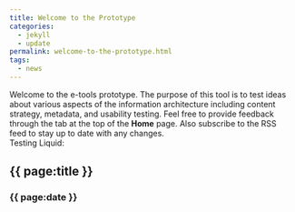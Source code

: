 ```yaml
---
title: Welcome to the Prototype
categories:
  - jekyll
  - update
permalink: welcome-to-the-prototype.html
tags:
  - news
---
```



Welcome to the e-tools prototype. The purpose of this tool is to test ideas about various aspects of the information architecture including content strategy, metadata, and usability testing. Feel free to provide feedback through the tab at the top of the **Home** page. Also subscribe to the RSS feed to stay up to date with any changes.  
Testing Liquid:  
## {{ page:title }}    
### {{ page:date }}    

<!---{% include links.html %}-->
